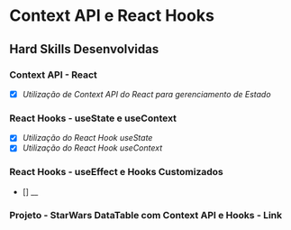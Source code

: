 # Context API e React Hooks

## Hard Skills Desenvolvidas

### Context API - React

- [X] _Utilização de Context API do React para gerenciamento de Estado_

### React Hooks - useState e useContext

- [X] _Utilização do React Hook useState_
- [X] _Utilização do React Hook useContext_

### React Hooks - useEffect e Hooks Customizados

- [] __

### Projeto - StarWars DataTable com Context API e Hooks - Link

